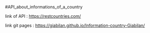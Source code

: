 #API_about_informations_of_a_country

link of API : https://restcountries.com/

link git pages : https://giabilan.github.io/Information-country-Giabilan/
